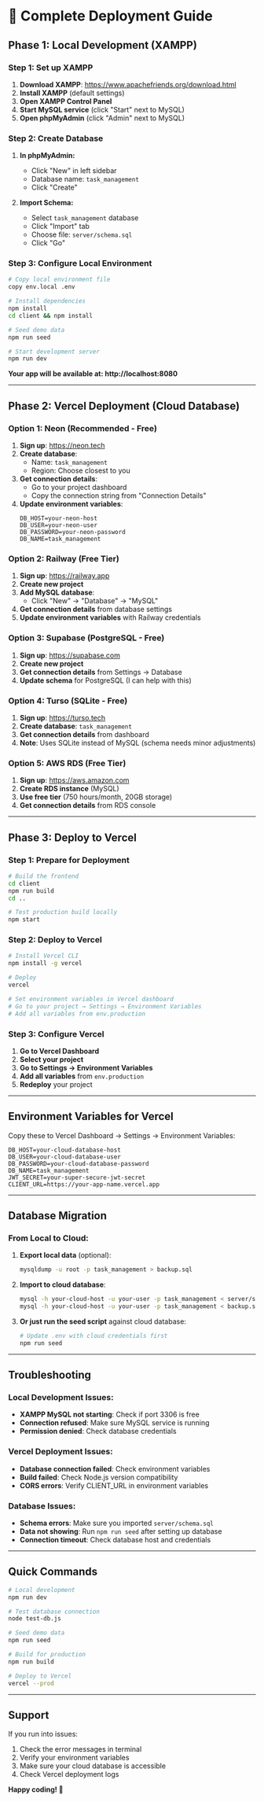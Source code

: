 # 🚀 Complete Deployment Guide

## Phase 1: Local Development (XAMPP)

### Step 1: Set up XAMPP
1. **Download XAMPP**: https://www.apachefriends.org/download.html
2. **Install XAMPP** (default settings)
3. **Open XAMPP Control Panel**
4. **Start MySQL service** (click "Start" next to MySQL)
5. **Open phpMyAdmin** (click "Admin" next to MySQL)

### Step 2: Create Database
1. **In phpMyAdmin:**
   - Click "New" in left sidebar
   - Database name: `task_management`
   - Click "Create"

2. **Import Schema:**
   - Select `task_management` database
   - Click "Import" tab
   - Choose file: `server/schema.sql`
   - Click "Go"

### Step 3: Configure Local Environment
```bash
# Copy local environment file
copy env.local .env

# Install dependencies
npm install
cd client && npm install

# Seed demo data
npm run seed

# Start development server
npm run dev
```

**Your app will be available at: http://localhost:8080**

---

## Phase 2: Vercel Deployment (Cloud Database)

### Option 1: Neon (Recommended - Free)

1. **Sign up**: https://neon.tech
2. **Create database**: 
   - Name: `task_management`
   - Region: Choose closest to you
3. **Get connection details**:
   - Go to your project dashboard
   - Copy the connection string from "Connection Details"
4. **Update environment variables**:
   ```
   DB_HOST=your-neon-host
   DB_USER=your-neon-user
   DB_PASSWORD=your-neon-password
   DB_NAME=task_management
   ```

### Option 2: Railway (Free Tier)

1. **Sign up**: https://railway.app
2. **Create new project**
3. **Add MySQL database**:
   - Click "New" → "Database" → "MySQL"
4. **Get connection details** from database settings
5. **Update environment variables** with Railway credentials

### Option 3: Supabase (PostgreSQL - Free)

1. **Sign up**: https://supabase.com
2. **Create new project**
3. **Get connection details** from Settings → Database
4. **Update schema** for PostgreSQL (I can help with this)

### Option 4: Turso (SQLite - Free)

1. **Sign up**: https://turso.tech
2. **Create database**: `task_management`
3. **Get connection details** from dashboard
4. **Note**: Uses SQLite instead of MySQL (schema needs minor adjustments)

### Option 5: AWS RDS (Free Tier)

1. **Sign up**: https://aws.amazon.com
2. **Create RDS instance** (MySQL)
3. **Use free tier** (750 hours/month, 20GB storage)
4. **Get connection details** from RDS console

---

## Phase 3: Deploy to Vercel

### Step 1: Prepare for Deployment
```bash
# Build the frontend
cd client
npm run build
cd ..

# Test production build locally
npm start
```

### Step 2: Deploy to Vercel
```bash
# Install Vercel CLI
npm install -g vercel

# Deploy
vercel

# Set environment variables in Vercel dashboard
# Go to your project → Settings → Environment Variables
# Add all variables from env.production
```

### Step 3: Configure Vercel
1. **Go to Vercel Dashboard**
2. **Select your project**
3. **Go to Settings → Environment Variables**
4. **Add all variables** from `env.production`
5. **Redeploy** your project

---

## Environment Variables for Vercel

Copy these to Vercel Dashboard → Settings → Environment Variables:

```
DB_HOST=your-cloud-database-host
DB_USER=your-cloud-database-user
DB_PASSWORD=your-cloud-database-password
DB_NAME=task_management
JWT_SECRET=your-super-secure-jwt-secret
CLIENT_URL=https://your-app-name.vercel.app
```

---

## Database Migration

### From Local to Cloud:
1. **Export local data** (optional):
   ```bash
   mysqldump -u root -p task_management > backup.sql
   ```

2. **Import to cloud database**:
   ```bash
   mysql -h your-cloud-host -u your-user -p task_management < server/schema.sql
   mysql -h your-cloud-host -u your-user -p task_management < backup.sql
   ```

3. **Or just run the seed script** against cloud database:
   ```bash
   # Update .env with cloud credentials first
   npm run seed
   ```

---

## Troubleshooting

### Local Development Issues:
- **XAMPP MySQL not starting**: Check if port 3306 is free
- **Connection refused**: Make sure MySQL service is running
- **Permission denied**: Check database credentials

### Vercel Deployment Issues:
- **Database connection failed**: Check environment variables
- **Build failed**: Check Node.js version compatibility
- **CORS errors**: Verify CLIENT_URL in environment variables

### Database Issues:
- **Schema errors**: Make sure you imported `server/schema.sql`
- **Data not showing**: Run `npm run seed` after setting up database
- **Connection timeout**: Check database host and credentials

---

## Quick Commands

```bash
# Local development
npm run dev

# Test database connection
node test-db.js

# Seed demo data
npm run seed

# Build for production
npm run build

# Deploy to Vercel
vercel --prod
```

---

## Support

If you run into issues:
1. Check the error messages in terminal
2. Verify your environment variables
3. Make sure your cloud database is accessible
4. Check Vercel deployment logs

**Happy coding! 🎉**

